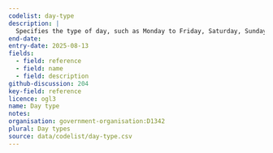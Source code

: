 ```yaml
---
codelist: day-type
description: |
  Specifies the type of day, such as Monday to Friday, Saturday, Sunday, or Bank holiday, that is used to set operating hours
end-date:
entry-date: 2025-08-13
fields:
  - field: reference
  - field: name
  - field: description
github-discussion: 204
key-field: reference
licence: ogl3
name: Day type
notes:
organisation: government-organisation:D1342
plural: Day types
source: data/codelist/day-type.csv
---
```


